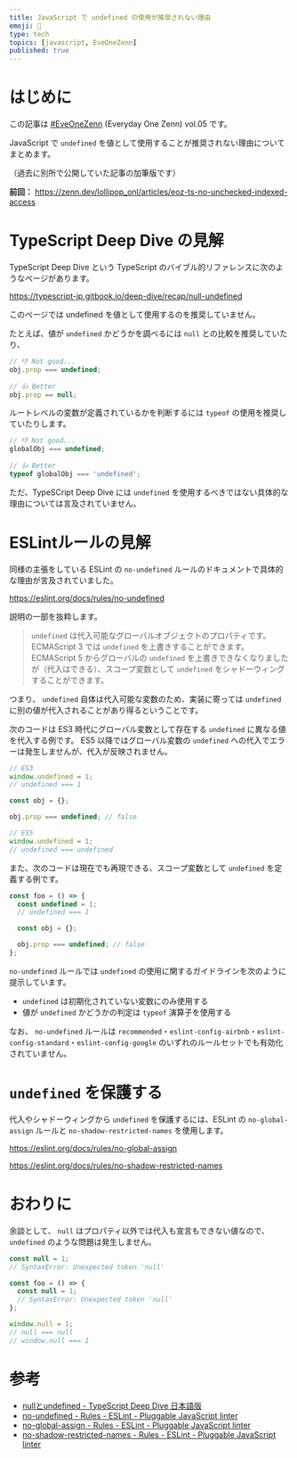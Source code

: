 ```yaml
---
title: JavaScript で undefined の使用が推奨されない理由
emoji: 🍭
type: tech
topics: [javascript, EveOneZenn]
published: true
---
```


# はじめに

この記事は [#EveOneZenn](https://zenn.dev/topics/eveonezenn) (Everyday One Zenn) vol.05 です。

JavaScript で `undefined` を値として使用することが推奨されない理由についてまとめます。

（過去に別所で公開していた記事の加筆版です）

**前回：**
https://zenn.dev/lollipop_onl/articles/eoz-ts-no-unchecked-indexed-access

# TypeScript Deep Dive の見解

TypeScript Deep Dive という TypeScript のバイブル的リファレンスに次のようなページがあります。

https://typescript-jp.gitbook.io/deep-dive/recap/null-undefined

このページでは undefined を値として使用するのを推奨していません。

たとえば、値が `undefined` かどうかを調べるには `null` との比較を推奨していたり、

```js
// 👎 Not good...
obj.prop === undefined;
 
// 👍 Better
obj.prop == null;
```

ルートレベルの変数が定義されているかを判断するには `typeof` の使用を推奨していたりします。

```js
// 👎 Not good...
globalObj === undefined;
 
// 👍 Better
typeof globalObj === 'undefined';
```

ただ、TypeSCript Deep Dive には `undefined` を使用するべきではない具体的な理由については言及されていません。

# ESLintルールの見解

同様の主張をしている ESLint の `no-undefined` ルールのドキュメントで具体的な理由が言及されていました。

https://eslint.org/docs/rules/no-undefined

説明の一部を抜粋します。

> `undefined` は代入可能なグローバルオブジェクトのプロパティです。 ECMAScript 3 では `undefined` を上書きすることができます。 ECMAScript 5 からグローバルの `undefined` を上書きできなくなりましたが（代入はできる）、スコープ変数として `undefined` をシャドーウィングすることができます。

つまり、 `undefined` 自体は代入可能な変数のため、実装に寄っては `undefined` に別の値が代入されることがあり得るということです。

次のコードは ES3 時代にグローバル変数として存在する `undefined` に異なる値を代入する例です。
ES5 以降ではグローバル変数の `undefined` への代入でエラーは発生しませんが、代入が反映されません。

```js
// ES3
window.undefined = 1;
// undefined === 1

const obj = {};

obj.prop === undefined; // false

// ES5
window.undefined = 1;
// undefined === undefined
```

また、次のコードは現在でも再現できる、スコープ変数として `undefined` を定義する例です。

```js
const foo = () => {
  const undefined = 1;
  // undefined === 1

  const obj = {};

  obj.prop === undefined; // false
};
```

`no-undefined` ルールでは `undefined` の使用に関するガイドラインを次のように提示しています。

* `undefined` は初期化されていない変数にのみ使用する
* 値が `undefined` かどうかの判定は `typeof` 演算子を使用する

なお、 `no-undefined` ルールは `recommended`・`eslint-config-airbnb`・`eslint-config-standard`・`eslint-config-google` のいずれのルールセットでも有効化されていません。

# `undefined` を保護する

代入やシャドーウィングから `undefined` を保護するには、ESLint の `no-global-assign` ルールと `no-shadow-restricted-names` を使用します。

https://eslint.org/docs/rules/no-global-assign

https://eslint.org/docs/rules/no-shadow-restricted-names

# おわりに

余談として、 `null` はプロパティ以外では代入も宣言もできない値なので、 `undefined` のような問題は発生しません。

```js
const null = 1;
// SyntaxError: Unexpected token 'null'

const foo = () => {
  const null = 1;
  // SyntaxError: Unexpected token 'null'
};

window.null = 1;
// null === null
// window.null === 1
```

# 参考

* [nullとundefined - TypeScript Deep Dive 日本語版](https://typescript-jp.gitbook.io/deep-dive/recap/null-undefined)
* [no-undefined - Rules - ESLint - Pluggable JavaScript linter](https://eslint.org/docs/rules/no-undefined)
* [no-global-assign - Rules - ESLint - Pluggable JavaScript linter](https://eslint.org/docs/rules/no-global-assign)
* [no-shadow-restricted-names - Rules - ESLint - Pluggable JavaScript linter](https://eslint.org/docs/rules/no-shadow-restricted-names)

